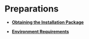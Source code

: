 # Preparations<a name="EN-US_TOPIC_0000001703641393"></a>

-   **[Obtaining the Installation Package](obtaining-the-installation-package.md)**  

-   **[Environment Requirements](environment-requirements.md)**  

